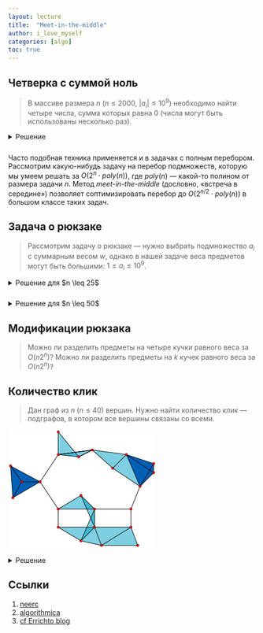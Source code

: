 ```yaml
---
layout: lecture
title:  "Meet-in-the-middle"
author: i_love_myself
categories: [algo]
toc: true
---
```


## Четверка с суммой ноль

> В массиве размера $n$ ($n \leq 2000$, $|a_i| \leq 10^9$) необходимо найти четыре числа, сумма которых равна $0$ (числа могут быть использованы несколько раз).

<details markdown="1" style="margin-bottom: 5%"><summary>Решение</summary>

Четыре числа $a, b, c, d$ с суммой $0$ прекрасно деляется на две части: $a+b = -(c+d)$. То есть если мы зафиксировали сумму первых двух чисел, то мы знаем, какой должна быть сумма вторых двух чисел. Это позволяет решить задачу за $O(n^2 \log n)$:

1. Сохраним суммы всех пар во множестве за $O(n^2 \log n)$
2. Переберем все пары ещё раз и проверим, есть ли пара чисел с противоположной суммой. Этот шаг тоже работает за $O(n^2 \log n)$

</details>

Часто подобная техника применяется и в задачах с полным перебором. Рассмотрим какую-нибудь задачу на перебор подмножеств, которую мы умеем решать за $O(2^n \cdot poly(n))$, где $poly(n)$ — какой-то полином от размера задачи $n$. Метод *meet-in-the-middle* (дословно, «встреча в середине») позволяет соптимизировать перебор до $O(2^{n/2} \cdot poly(n))$ в большом классе таких задач.

## Задача о рюкзаке

> Рассмотрим задачу о рюкзаке — нужно выбрать подмножество $a_i$ с суммарным весом $w$, однако в нашей задаче веса предметов могут быть большими: $1 \leq a_i \leq 10^9$.

<details markdown="1" style="margin-bottom: 5%"><summary>Решение для $n \leq 25$</summary>

Тогда перебор всех подмножеств можно осуществить следующим образом:

```cpp
bool find_subset(int *a, int n, int w)
    for (int mask = 0; mask < (1 << n); mask++) {
        int s = 0;
        for (int i = 0; i < n; i++)
            if (mask >> i & 1)
                s += a[i];
        if (s == w)
            return true;
    }
    return false;
}
```

Здесь мы перебираем все подмножества и каждое проверяем за $O(n)$, что дает асимптотику $O(2^n \cdot n)$.

В теории можно избавиться от проверки за $O(n)$, если перебирать маску рекурсивно и поддерживать текущую сумму на префиксе, возможно добавляя во время спуска только один элемент. Однако мы погонимся за более мощной оптимизацией.

</details>

<details markdown="1" style="margin-bottom: 5%"><summary>Решение для $n \leq 50$</summary>

Разделим массив на две части. Заметим, что искомое подмножество имеет какое-то количество элементов из левой половины и какое-то количество элементов из правой (возможно, нулевое). Попытаемся посчитать все суммы слева и справа по отдельности и найти пару, дающую нужную общую сумму.

Сначала посчитаем суммы для всех подмножеств среди первых $l = \lfloor \frac{n}{2} \rfloor$ элементов и положим в хеш-таблицу:

```cpp
unordered_set<int> t;

int l = n / 2;

for (int mask = 0; mask < (1 << l); mask++) {
    int s = 0;
    for (int i = 0; i < n; i++)
        if (mask >> i & 1)
            s += a[i];
    t.insert(s);
}
```

Затем переберем все суммы среди оставшихся $r = n - l = \lceil \frac{n}{2} \rceil$ элементов и для каждой попытаемся найти подходящую половину (с суммой $s_l = w - s_r$) через предподсчитанную хеш-таблицу:

```cpp
int r = n - l;

for (int mask = 0; mask < (1 << r); mask++) {
    int s = 0;
    for (int i = 0; i < r; i++)
        if (mask >> i & 1)
            s += a[l + i];
    if (t.count(w - s))
        return true;
}
```

Обе фазы (а значит и сам алгоритм) работают за $O(2^{n/2} \cdot n)$: мы перебираем $2^{n/2}$ подмножеств и для каждого за $O(n)$ считаем сумму и делаем запрос добавления / проверки наличия в хеш-таблицу за $O(1)$.

Заметим, что оба перебора всё ещё можно так же соптимизировать в $O(n)$ раз через трюк с рекурсией.

</details>

## Модификации рюкзака

> Можно ли разделить предметы на четыре кучки равного веса за $O(n2^n)$?
> Можно ли разделить предметы на $k$ кучек равного веса за $O(n2^n)$?

## Количество клик

> Дан граф из $n$ $(n \leq 40)$ вершин. Нужно найти количество *клик* — подграфов, в котором все вершины связаны со всеми.

![Клика](./img/cliques.png)

<details markdown="1" style="margin-bottom: 5%"><summary>Решение</summary>

Сначала научимся решать задачу полным перебором. Пусть у нас есть матрица смежности графа. Как быстро проверить, что подмножество вершин $m$ является кликой?

За $O(n^2)$ можно пройтись по всем парам включенных вершин и для каждой проверить, есть ли единичка в матрице смежности. Проверку можно соптимизировать до $O(n)$, посчитав маску $m'$, равную побитовому «И» строчек матрицы смежности, соответствующих вершинам $m$. Теперь, если $m$ является подмножеством $m'$, то есть

$$
m \; \& \; m' = m
$$

то подграф $m$ является кликой: для всех его вершин есть ребро из всех других.

Воспользуемся этим трюком для слияния ответов в meet-in-the-middle. Разделим граф на две части, найдем для левой все клики и пометим их маски единицами в специальном массиве `is_clique[mask]` размера $2^{n/2}$.

Теперь будем перебирать подграфы второй половины, и для каждой клики нам нужно найти количество клик левой половины, являющихся подграфами пересечения списков смежности для правой половины ($m'$ из проверки выше).

Чтобы сделать это быстро, предподсчитаем поверх массива `is_clique` динамику «как много подмасок данной маски являются кликами». Эту динамику можно посчитать за $O(2^{n/2})$, если для каждой маски $m$ рассмотреть два варианта — когда первая вершина $v$ включена в клику и когда не включена:

$$
f[m] = f[m \; \& \; g_v \oplus 2^v] + f[m \oplus 2^v] + is\_clique[m]
$$

Итоговая асимптотика алгоритма будет $O(2^{n/2} \cdot n)$.

</details>

## Ссылки

1. [neerc](https://neerc.ifmo.ru/wiki/index.php?title=Meet-in-the-middle)
1. [algorithmica](https://ru.algorithmica.org/cs/decomposition/mitm/)
1. [cf Errichto blog](https://codeforces.com/blog/entry/95571)
